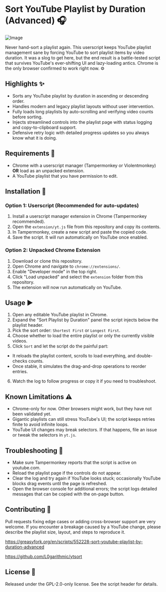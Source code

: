 # Sort YouTube Playlist by Duration (Advanced) 🎧

![Image](https://i.imgur.com/zI8wnkh.jpeg)

Never hand-sort a playlist again. This userscript keeps YouTube playlist management sane by forcing YouTube to sort playlist items by video duration. It was a slog to get here, but the end result is a battle-tested script that survives YouTube's ever-shifting UI and lazy-loading antics. Chrome is the only browser confirmed to work right now. ⚙️

## Highlights ✨
- Sorts any YouTube playlist by duration in ascending or descending order.
- Handles modern and legacy playlist layouts without user intervention.
- Fully loads long playlists by auto-scrolling and verifying video counts before sorting.
- Injects streamlined controls into the playlist page with status logging and copy-to-clipboard support.
- Defensive retry logic with detailed progress updates so you always know what it is doing.

## Requirements 🧰
- Chrome with a userscript manager (Tampermonkey or Violentmonkey) **OR** load as an unpacked extension.
- A YouTube playlist that you have permission to edit.

## Installation 🚀

### Option 1: Userscript (Recommended for auto-updates)
1. Install a userscript manager extension in Chrome (Tampermonkey recommended).
2. Open the `extension/yt.js` file from this repository and copy its contents.
3. In Tampermonkey, create a new script and paste the copied code.
4. Save the script. It will run automatically on YouTube once enabled.

### Option 2: Unpacked Chrome Extension
1. Download or clone this repository.
2. Open Chrome and navigate to `chrome://extensions/`.
3. Enable "Developer mode" in the top right.
4. Click "Load unpacked" and select the `extension` folder from this repository.
5. The extension will now run automatically on YouTube.

## Usage ▶️
1. Open any editable YouTube playlist in Chrome.
2. Expand the "Sort Playlist by Duration" panel the script injects below the playlist header.
3. Pick the sort order: `Shortest First` or `Longest First`.
4. Choose whether to load the entire playlist or only the currently visible videos.
5. Click `Sort` and let the script do the painful part:
  - It reloads the playlist content, scrolls to load everything, and double-checks counts.
  - Once stable, it simulates the drag-and-drop operations to reorder entries.
6. Watch the log to follow progress or copy it if you need to troubleshoot.

## Known Limitations ⚠️
- Chrome-only for now. Other browsers might work, but they have not been validated yet.
- Gigantic playlists can still stress YouTube's UI; the script keeps retries finite to avoid infinite loops.
- YouTube UI changes may break selectors. If that happens, file an issue or tweak the selectors in `yt.js`.

## Troubleshooting 🧯
- Make sure Tampermonkey reports that the script is active on youtube.com.
- Reload the playlist page if the controls do not appear.
- Clear the log and try again if YouTube looks stuck; occasionally YouTube blocks drag events until the page is refreshed.
- Open the browser console for additional errors; the script logs detailed messages that can be copied with the on-page button.

## Contributing 🤝
Pull requests fixing edge cases or adding cross-browser support are very welcome. If you encounter a breakage caused by a YouTube change, please describe the playlist size, layout, and steps to reproduce it.

https://greasyfork.org/en/scripts/552228-sort-youtube-playlist-by-duration-advanced

https://github.com/L0garithmic/ytsort

## License 📄
Released under the GPL-2.0-only license. See the script header for details.
